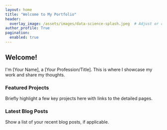 ```yaml
---
layout: home
title: "Welcome to My Portfolio"
header:
  overlay_image: /assets/images/data-science-splash.jpeg  # Adjust or remove this if it's too large.
author_profile: True
pagination:
  enabled: true
---
```

## Welcome!
I'm [Your Name], a [Your Profession/Title]. This is where I showcase my work and share my thoughts.

### Featured Projects
Briefly highlight a few key projects here with links to the detailed pages.

### Latest Blog Posts
Show a list of your recent blog posts, if applicable.



